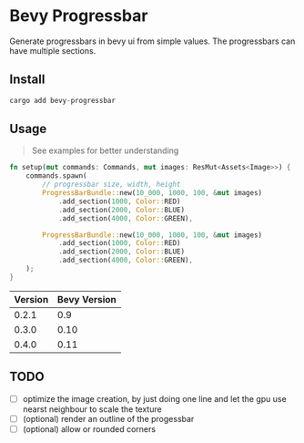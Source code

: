 # Bevy Progressbar

Generate progressbars in bevy ui from simple values. The progressbars can have multiple sections.

## Install

```rust
cargo add bevy-progressbar
```

## Usage

> See examples for better understanding

```rust
fn setup(mut commands: Commands, mut images: ResMut<Assets<Image>>) {
    commands.spawn(
        // progressbar size, width, height
        ProgressBarBundle::new(10_000, 1000, 100, &mut images)
            .add_section(1000, Color::RED)
            .add_section(2000, Color::BLUE)
            .add_section(4000, Color::GREEN),

        ProgressBarBundle::new(10_000, 1000, 100, &mut images)
            .add_section(1000, Color::RED)
            .add_section(2000, Color::BLUE)
            .add_section(4000, Color::GREEN),
    );
}
```

| Version | Bevy Version |
|---------|--------------|
| 0.2.1   | 0.9          |
| 0.3.0   | 0.10         |
| 0.4.0   | 0.11         |

## TODO

- [ ] optimize the image creation, by just doing one line and let the gpu use nearst neighbour to scale the texture
- [ ] (optional) render an outline of the progessbar 
- [ ] (optional) allow or rounded corners
